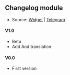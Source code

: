
## Changelog module

+ Source: [Widget](https://github.com/Zenlua/Widget) | [Telegram](https://t.me/widget_os)

#### V1.0

+ Beta
+ Add Aod translation

#### V0.0

+ First version
